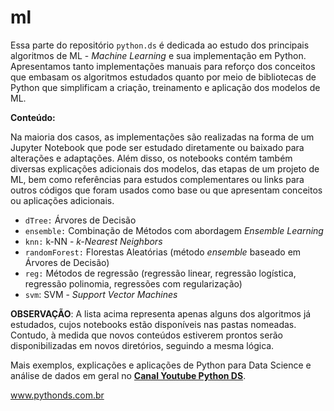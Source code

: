 # ml
Essa parte do repositório `python.ds` é dedicada ao estudo dos principais algoritmos de ML - *Machine Learning* e sua implementação em Python. Apresentamos tanto implementações manuais
para reforço dos conceitos que embasam os algoritmos estudados quanto por meio de bibliotecas de Python que simplificam a criação, treinamento e aplicação dos modelos de ML.

**Conteúdo:**

Na maioria dos casos, as implementações são realizadas na forma de um Jupyter Notebook que pode ser estudado diretamente ou baixado para alterações e adaptações. Além disso,
os notebooks contém também diversas explicações adicionais dos modelos, das etapas de um projeto de ML, bem como referências para estudos complementares ou links para 
outros códigos que foram usados como base ou que apresentam conceitos ou aplicações adicionais.

* `dTree:` Árvores de Decisão
* `ensemble:` Combinação de Métodos com abordagem *Ensemble Learning*
* `knn:` k-NN - *k-Nearest Neighbors*
* `randomForest:` Florestas Aleatórias (método *ensemble* baseado em Árvores de Decisão)
* `reg:` Métodos de regressão (regressão linear, regressão logística, regressão polinomia, regressões com regularização)
* `svm`: SVM - *Support Vector Machines*

**OBSERVAÇÃO**: A lista acima representa apenas alguns dos algoritmos já estudados, cujos notebooks estão disponíveis nas pastas nomeadas.
Contudo, à medida que novos conteúdos estiverem prontos serão disponibilizadas em novos diretórios, seguindo a mesma lógica.

Mais exemplos, explicações e aplicações de Python para Data Science e análise de dados em geral no [**Canal Youtube Python DS**]( https://www.youtube.com/channel/UCdpQJDGrM3Xj58ZFF-2UNBA?view_as=subscriber).

www.pythonds.com.br
